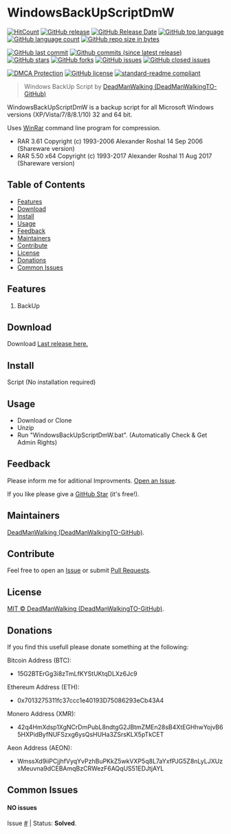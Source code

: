 # WindowsBackUpScriptDmW
[![HitCount](http://hits.dwyl.io/DeadManWalkingTO/WindowsBackUpScriptDmW.svg)](../../)
[![GitHub release](https://img.shields.io/github/release/DeadManWalkingTO/WindowsBackUpScriptDmW/all.svg)](../../releases/latest)
[![GitHub Release Date](https://img.shields.io/github/release-date-pre/DeadManWalkingTO/WindowsBackUpScriptDmW.svg)](../../releases/latest)
[![GitHub top language](https://img.shields.io/github/languages/top/DeadManWalkingTO/WindowsBackUpScriptDmW.svg)](../../)
[![GitHub language count](https://img.shields.io/github/languages/count/DeadManWalkingTO/WindowsBackUpScriptDmW.svg)](../../)
[![GitHub repo size in bytes](https://img.shields.io/github/repo-size/DeadManWalkingTO/WindowsBackUpScriptDmW.svg)](../../)

[![GitHub last commit](https://img.shields.io/github/last-commit/DeadManWalkingTO/WindowsBackUpScriptDmW.svg)](../../)
[![Github commits (since latest release)](https://img.shields.io/github/commits-since/DeadManWalkingTO/WindowsBackUpScriptDmW/latest.svg)](../../)
[![GitHub stars](https://img.shields.io/github/stars/DeadManWalkingTO/WindowsBackUpScriptDmW.svg)](../../stargazers)
[![GitHub forks](https://img.shields.io/github/forks/DeadManWalkingTO/WindowsBackUpScriptDmW.svg)](../../network)
[![GitHub issues](https://img.shields.io/github/issues/DeadManWalkingTO/WindowsBackUpScriptDmW.svg)](../../issues)
[![GitHub closed issues](https://img.shields.io/github/issues-closed/DeadManWalkingTO/WindowsBackUpScriptDmW.svg)](../../issues)

[![DMCA Protection](https://img.shields.io/badge/DMCA-Protected-brightgreen.svg)](https://www.dmca.com/Takedowns.aspx?r=m)
[![GitHub license](https://img.shields.io/github/license/DeadManWalkingTO/WindowsBackUpScriptDmW.svg)](./LICENSE)
[![standard-readme compliant](https://img.shields.io/badge/readme%20style-standard-brightgreen.svg)](./README.md)

> Windows BackUp Script by [DeadManWalking (DeadManWalkingTO-GitHub)](https://github.com/DeadManWalkingTO)

WindowsBackUpScriptDmW is a backup script for all Microsoft Windows versions (XP/Vista/7/8/8.1/10) 32 and 64 bit. 

Uses [WinRar](www.win-rar.com) command line program for compression.
- RAR 3.61   Copyright (c) 1993-2006 Alexander Roshal   14 Sep 2006 (Shareware version)
- RAR 5.50 x64   Copyright (c) 1993-2017 Alexander Roshal   11 Aug 2017 (Shareware version)

## Table of Contents
- [Features](#features)
- [Download](#download)
- [Install](#install)
- [Usage](#usage)
- [Feedback](#feedback)
- [Maintainers](#maintainers)
- [Contribute](#contribute)
- [License](#license)
- [Donations](#donations)
- [Common Issues](#common-issues)

## Features
1. BackUp

## Download
Download [Last release here.](../../releases/latest)

## Install
Script (No installation required)

## Usage
* Download or Clone
* Unzip
* Run "WindowsBackUpScriptDmW.bat". (Automatically Check & Get Admin Rights)

## Feedback
Please inform me for aditional Improvments. [Open an Issue](../../issues).

If you like please give a [GitHub Star](../../stargazers) (it's free!).

## Maintainers
[DeadManWalking (DeadManWalkingTO-GitHub)](https://github.com/DeadManWalkingTO).

## Contribute
Feel free to open an [Issue](../../issues/new) or submit [Pull Requests](../../pulls).

## License
[MIT © DeadManWalking (DeadManWalkingTO-GitHub)](./LICENSE).

## Donations
If you find this usefull please donate something at the following:

Bitcoin Address (BTC):
* 15G2BTErGg3i8zTmLfKYStUKtqDLXz6Jc9

Ethereum Address (ETH):
* 0x7013275311fc37ccc1e40193D75086293eCb43A4

Monero Address (XMR):
* 42q4HmXdsp1XgNCrDmPubL8ndtgG2JBtmZMEn28sB4XtEGHhwYojvB65HXPidByfNUFSzxg6ysQsHUHa3ZSrsKLX5pTkCET

Aeon Address (AEON):
* WmssXd9iiPCjjhfVyqYvPzhBuPKkZ5wkVXP5q8L7aYxfPJG5Z8nLyLJXUzxMeuvna9dCEBAmqBzCRWezF6AQqUS51EDJtjAYL

## Common Issues

#### NO issues
Issue [#](../../issues/) | Status: **Solved**.
